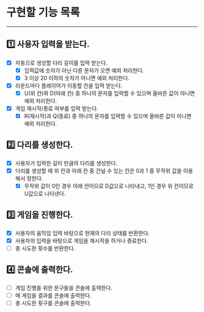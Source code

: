 # 구현할 기능 목록
<hr>

## 1️⃣ 사용자 입력을 받는다.
- [X] 자동으로 생성할 다리 길이를 입력 받는다.
  - [X] 입력값에 숫자가 아닌 다른 문자가 오면 예외 처리한다.
  - [X] 3 이상 20 이하의 숫자가 아니면 예외 처리한다.
- [X] 라운드마다 플레이어가 이동할 칸을 입력 받는다.
  - [X] U(위 칸)와 D(아래 칸) 중 하나의 문자를 입력할 수 있으며 올바른 값이 아니면 예외 처리한다.
- [X] 게임 재시작/종료 여부를 입력 받는다.
  - [X] R(재시작)과 Q(종료) 중 하나의 문자를 입력할 수 있으며 올바른 값이 아니면 예외 처리한다.

## 2️⃣ 다리를 생성한다.
- [X] 사용자가 입력한 길이 만큼의 다리를 생성한다.
- [X] 다리를 생성할 때 위 칸과 아래 칸 중 건널 수 있는 칸은 0과 1 중 무작위 값을 이용해서 정한다.
  - [X] 무작위 값이 0인 경우 아래 칸이므로 D값으로 나타내고, 1인 경우 위 칸이므로 U값으로 나타낸다.

## 3️⃣ 게임을 진행한다.
- [X] 사용자의 움직임 입력 바탕으로 현재의 다리 상태를 반환한다.
- [X] 사용자의 입력을 바탕으로 게임을 재시작을 하거나 종료한다.
- [ ] 총 시도한 횟수를 반환한다.

## 4️⃣ 콘솔에 출력한다.
- [ ] 게임 진행을 위한 문구들을 콘솔에 출력한다.
- [ ] 매 게임을 결과를 콘솔에 출력한다.
- [ ] 총 시도한 횟구를 콘솔에 출력한다.